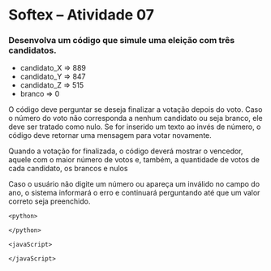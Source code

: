 # Softex – Atividade 07

### Desenvolva um código que simule uma eleição com três candidatos.
- candidato_X => 889
- candidato_Y => 847
- candidato_Z => 515
- branco => 0

O código deve perguntar se deseja finalizar a votação depois do voto. Caso o número do voto não corresponda a nenhum candidato ou seja branco, ele deve ser tratado como nulo. Se for inserido um texto ao invés de número, o código deve retornar uma mensagem para votar novamente.

Quando a votação for finalizada, o código deverá mostrar o vencedor, aquele com o maior número de votos e, também, a quantidade de votos de cada candidato, os brancos e nulos 


Caso o usuário não digite um número ou apareça um inválido no campo do ano, o sistema informará o erro e continuará perguntando até que um valor correto seja preenchido.

```
<python>
 
</python>

<javaScript>

</javaScript>
```
